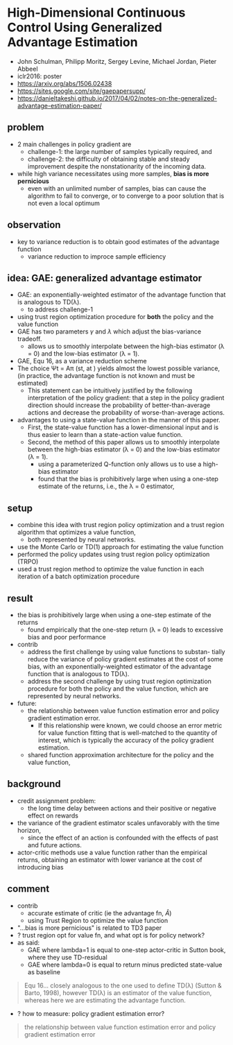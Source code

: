 # High-Dimensional Continuous Control Using Generalized Advantage Estimation
* John Schulman, Philipp Moritz, Sergey Levine, Michael Jordan, Pieter Abbeel
* iclr2016: poster
* https://arxiv.org/abs/1506.02438
* https://sites.google.com/site/gaepapersupp/
* https://danieltakeshi.github.io/2017/04/02/notes-on-the-generalized-advantage-estimation-paper/

## problem
* 2 main challenges in policy gradient are
  * challenge-1: the large number of samples typically required, and
  * challenge-2: the difficulty of obtaining stable and steady improvement despite the nonstationarity of the incoming data.
* while high variance necessitates using more samples, **bias is more pernicious**
  * even with an unlimited number of samples, bias can cause the algorithm to fail to converge,
    or to converge to a poor solution that is not even a local optimum

## observation
* key to variance reduction is to obtain good estimates of the advantage function
  * variance reduction to improce sample efficiency

## idea: GAE:  generalized advantage estimator
* GAE: an exponentially-weighted estimator of the advantage function that is analogous to TD(λ). 
  * to address challenge-1
* using trust region optimization procedure for **both** the policy and the value function
* GAE has two parameters $\gamma$ and $\lambda$ which adjust the bias-variance tradeoff.
  * allows us to smoothly interpolate between the high-bias estimator (λ = 0) and the low-bias estimator (λ = 1).
* GAE, Equ 16,  as a variance reduction scheme
* The choice Ψt = Aπ (st, at ) yields almost the lowest possible variance,
  (in practice, the  advantage function is not known and must be estimated)
  * This statement can be intuitively justified by
  the following interpretation of the policy gradient: that a step in the policy gradient direction should
  increase the probability of better-than-average actions and decrease the probability of worse-than-average actions.
* advantages to using a state-value function in the manner of this paper. 
  * First, the state-value function has a lower-dimensional input and is thus easier
    to learn than a state-action value function. 
  * Second, the method of this paper allows us to smoothly
    interpolate between the high-bias estimator (λ = 0) and the low-bias estimator (λ = 1).
    * using a parameterized Q-function only allows us to use a high-bias estimator
    * found that the bias is prohibitively large when using a one-step estimate of the returns, i.e., the λ = 0 estimator,

## setup
* combine this idea with trust region policy optimization and a trust region algorithm that optimizes a value function,
  * both represented by neural networks.
* use the Monte Carlo or TD(1) approach for estimating the value function
* performed the policy updates using trust region policy optimization (TRPO)
* used a trust region method to optimize the value function in each iteration of a batch optimization procedure

## result
* the bias is prohibitively large when using a one-step estimate of the returns
  * found empirically that the one-step return (λ = 0) leads to excessive bias and poor performance
* contrib
  * address the first challenge by using value functions to substan-
   tially reduce the variance of policy gradient estimates at the cost of some bias, with
   an exponentially-weighted estimator of the advantage function that is analogous
   to TD(λ).
  * address the second challenge by using trust region optimization
    procedure for both the policy and the value function, which are represented by neural networks.
* future:
  * the relationship between value function estimation error and policy gradient estimation error.
    * If this relationship were known, we could choose an error
      metric for value function fitting that is well-matched to the quantity of interest, which is typically the
      accuracy of the policy gradient estimation.
  * shared function approximation architecture for the policy and the value function,

## background
* credit assignment problem:
  * the long time delay between actions and their positive or negative effect on rewards
* the variance of the gradient estimator scales unfavorably with the time horizon,
  * since the effect of an action is confounded with the effects of past and future actions.
* actor-critic methods use a value function rather than the empirical returns,
  obtaining an estimator with lower variance at the cost of introducing bias

## comment
* contrib
  * accurate estimate of critic (ie the advantage fn, $\hat{A}$)
  * using Trust Region to optimize the value function
* "...bias is more pernicious" is related to TD3 paper
* ? trust region opt for value fn, and what opt is for policy network?
* as said:
  * GAE where lambda=1 is equal to one-step actor-critic in Sutton book, where they use TD-residual
  * GAE where lambda=0 is equal to return minus predicted state-value as baseline
> Equ 16...  closely
analogous to the one used to define TD(λ) (Sutton & Barto, 1998), however TD(λ) is an estimator
of the value function, whereas here we are estimating the advantage function.
* ? how to measure: policy gradient estimation error?
> the relationship between value function estimation error and policy gradient estimation error



